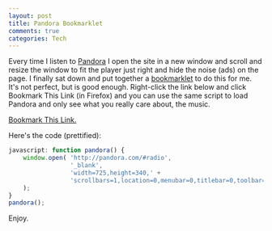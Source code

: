```yaml
--- 
layout: post
title: Pandora Bookmarklet
comments: true
categories: Tech
---
```

Every time I listen to <a href="http://www.pandora.com/">Pandora</a> I open the site in a new window and scroll and resize the window to fit the player just right and hide the noise (ads) on the page.  I finally sat down and put together a <a href="http://en.wikipedia.org/wiki/Bookmarklet">bookmarklet</a> to do this for me.  It's not perfect, but is good enough.  Right-click the link below and click Bookmark This Link (in Firefox) and you can use the same script to load Pandora and only see what you really care about, the music.

<a href="javascript:function%20pandora(){window.open('http://pandora.com/#radio','_blank','width=725,height=340,scrollbars=1,location=0,menubar=0,titlebar=0,toolbar=0');}pandora();">Bookmark This Link.</a>

Here's the code (prettified):
``` javascript 
javascript: function pandora() {
    window.open( 'http://pandora.com/#radio',
                 '_blank',
                 'width=725,height=340,' +
                 'scrollbars=1,location=0,menubar=0,titlebar=0,toolbar=0'
    );
}
pandora();
```

Enjoy.
